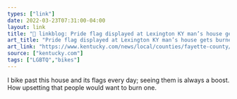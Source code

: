 ```yaml
---
types: ["link"]
date: 2022-03-23T07:31:00-04:00
layout: link
title: "🔗 linkblog: Pride flag displayed at Lexington KY man’s house gets burned | Lexington Herald Leader'"
art_title: "Pride flag displayed at Lexington KY man’s house gets burned | Lexington Herald Leader"
art_link: "https://www.kentucky.com/news/local/counties/fayette-county/article259676075.html"
source: ["kentucky.com"]
tags: ["LGBTQ","bikes"]
---
```

I bike past this house and its flags every day; seeing them is always a boost. How upsetting that people would want to burn one.
